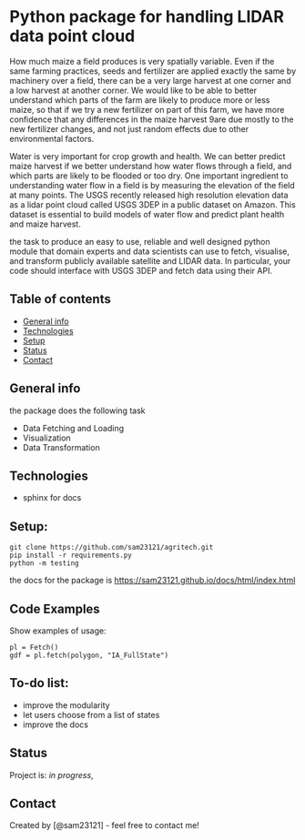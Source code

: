 # Python package for handling LIDAR data point cloud 
How much maize a field produces is very spatially variable. Even if the same farming practices, seeds and fertilizer are applied exactly the same by machinery over a field, there can be a very large harvest at one corner and a low harvest at another corner.  We would like to be able to better understand which parts of the farm are likely to produce more or less maize, so that if we try a new fertilizer on part of this farm, we have more confidence that any differences in the maize harvest 9are due mostly to the new fertilizer changes, and not just random effects due to other environmental factors. 

Water is very important for crop growth and health.  We can better predict maize harvest if we better understand how water flows through a field, and which parts are likely to be flooded or too dry. One important ingredient to understanding water flow in a field is by measuring the elevation of the field at many points. The USGS recently released high resolution elevation data as a lidar point cloud called USGS 3DEP in a public dataset on Amazon. This dataset is essential to build models of water flow and predict plant health and maize harvest.

the task to produce an easy to use, reliable and well designed python module that domain experts and data scientists can use to fetch, visualise, and transform publicly available satellite and LIDAR data. In particular, your code should interface with USGS 3DEP and fetch data using their API.

## Table of contents
* [General info](#general-info)
* [Technologies](#technologies)
* [Setup](#setup)
* [Status](#status)
* [Contact](#contact)

## General info
the package does the following task 
- Data Fetching and Loading
- Visualization
- Data Transformation


## Technologies
* sphinx for docs


## Setup:
```
git clone https://github.com/sam23121/agritech.git
pip install -r requirements.py
python -m testing
```
the docs for the package is https://sam23121.github.io/docs/html/index.html


## Code Examples
Show examples of usage:
```
pl = Fetch()
gdf = pl.fetch(polygon, "IA_FullState")
```




## To-do list:
* improve the modularity
* let users choose from a list of states
* improve the docs

## Status
Project is: _in progress_,



## Contact
Created by [@sam23121] - feel free to contact me!